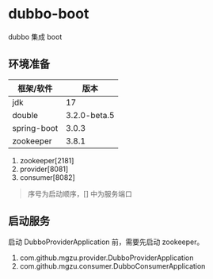 # dubbo-boot

dubbo 集成 boot

## 环境准备

| 框架/软件       | 版本           |
|-------------|--------------|
| jdk         | 17           |
| double      | 3.2.0-beta.5 |
| spring-boot | 3.0.3        |
| zookeeper   | 3.8.1        |

1. zookeeper[2181]
2. provider[8081]
3. consumer[8082]

> 序号为启动顺序，[] 中为服务端口

## 启动服务

启动 DubboProviderApplication 前，需要先启动 zookeeper。

1. com.github.mgzu.provider.DubboProviderApplication
2. com.github.mgzu.consumer.DubboConsumerApplication
